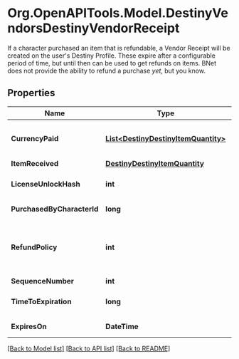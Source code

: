 # Org.OpenAPITools.Model.DestinyVendorsDestinyVendorReceipt
If a character purchased an item that is refundable, a Vendor Receipt will be created on the user's Destiny Profile. These expire after a configurable period of time, but until then can be used to get refunds on items. BNet does not provide the ability to refund a purchase *yet*, but you know.

## Properties

Name | Type | Description | Notes
------------ | ------------- | ------------- | -------------
**CurrencyPaid** | [**List&lt;DestinyDestinyItemQuantity&gt;**](DestinyDestinyItemQuantity.md) | The amount paid for the item, in terms of items that were consumed in the purchase and their quantity. | [optional] 
**ItemReceived** | [**DestinyDestinyItemQuantity**](DestinyDestinyItemQuantity.md) |  | [optional] 
**LicenseUnlockHash** | **int** | The unlock flag used to determine whether you still have the purchased item. | [optional] 
**PurchasedByCharacterId** | **long** | The ID of the character who made the purchase. | [optional] 
**RefundPolicy** | **int** | Whether you can get a refund, and what happens in order for the refund to be received. See the DestinyVendorItemRefundPolicy enum for details. | [optional] 
**SequenceNumber** | **int** | The identifier of this receipt. | [optional] 
**TimeToExpiration** | **long** | The seconds since epoch at which this receipt is rendered invalid. | [optional] 
**ExpiresOn** | **DateTime** | The date at which this receipt is rendered invalid. | [optional] 

[[Back to Model list]](../README.md#documentation-for-models) [[Back to API list]](../README.md#documentation-for-api-endpoints) [[Back to README]](../README.md)

